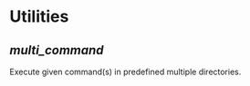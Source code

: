 
Utilities
=========

_multi_command_
----------------

Execute given command(s) in predefined multiple directories.
